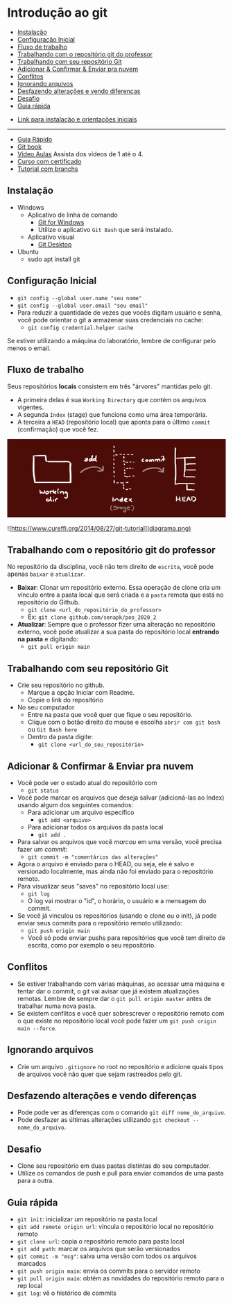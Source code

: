 # Introdução ao git

<!-- toc -->
- [Instalação](#instalação)
- [Configuração Inicial](#configuração-inicial)
- [Fluxo de trabalho](#fluxo-de-trabalho)
- [Trabalhando com o repositório git do professor](#trabalhando-com-o-repositório-git-do-professor)
- [Trabalhando com seu repositório Git](#trabalhando-com-seu-repositório-git)
- [Adicionar & Confirmar & Enviar pra nuvem](#adicionar--confirmar--enviar-pra-nuvem)
- [Conflitos](#conflitos)
- [Ignorando arquivos](#ignorando-arquivos)
- [Desfazendo alterações e vendo diferenças](#desfazendo-alterações-e-vendo-diferenças)
- [Desafio](#desafio)
- [Guia rápida](#guia-rápida)
<!-- toc -->

- [Link para instalação e orientações iniciais](https://www.webdevdrops.com/git-no-windows-github/)


___
- [Guia Rápido](https://rogerdudler.github.io/git-guide/index.pt_BR.html)
- [Git book](https://pt.wikiversity.org/wiki/Git_B%C3%A1sico)
- [Vídeo Aulas](https://www.youtube.com/playlist?list=PLInBAd9OZCzzHBJjLFZzRl6DgUmOeG3H0) Assista dos vídeos de 1 até o 4.
- [Curso com certificado](https://www.schoolofnet.com/curso/git)
- [Tutorial com branchs](https://medium.com/trainingcenter/plano-para-estudar-git-e-github-enquanto-aprende-programa%C3%A7%C3%A3o-f5d5f986f459)



## Instalação
- Windows
    - Aplicativo de linha de comando
        - [Git for Windows](https://gitforwindows.org/)
        - Utilize o aplicativo `Git Bash` que será instalado.
    - Aplicativo visual
        - [Git Desktop](https://desktop.github.com/)
- Ubuntu
    - sudo apt install git

## Configuração Inicial
- `git config --global user.name "seu nome"`
- `git config --global user.email "seu email"`
- Para reduzir a quantidade de vezes que vocês digitam usuário e senha, você pode orientar o git a armazenar suas credenciais no cache:
    - `git config credential.helper cache`

Se estiver utilizando a máquina do laboratório, lembre de configurar pelo menos o email.

## Fluxo de trabalho

Seus repositórios **locais** consistem em três "árvores" mantidas pelo git. 
- A primeira delas é sua `Working Directory` que contém os arquivos vigentes. 
- A segunda `Index` (stage) que funciona como uma área temporária.
- A terceira a `HEAD` (repositório local) que aponta para o último `commit` (confirmação) que você fez.

![](trees.png)

![https://www.cureffi.org/2014/08/27/git-tutorial](diagrama.png)

## Trabalhando com o repositório git do professor

No repositório da disciplina, você não tem direito de `escrita`, você pode apenas `baixar` e `atualizar`.

- **Baixar**: Clonar um repositório externo. Essa operação de clone cria um vínculo entre a pasta local que será criada e a `pasta` remota que está no repositório do Github.
    - `git clone <url_do_repositório_do_professor>`
    - Ex: `git clone github.com/senapk/poo_2020_2`
- **Atualizar**: Sempre que o professor fizer uma alteração no repositório externo, você pode atualizar a sua pasta do repositório local **entrando na pasta** e digitando:
    - `git pull origin main`


## Trabalhando com seu repositório Git
- Crie seu repositório no github. 
    - Marque a opção Iniciar com Readme.
    - Copie o link do repositório
- No seu computador
    - Entre na pasta que você quer que fique o seu repositório.
    - Clique com o botão direito do mouse e escolha `abrir com git bash` ou `Git Bash here`
    - Dentro da pasta digite:
        - `git clone <url_do_seu_repositório>`


## Adicionar & Confirmar & Enviar pra nuvem
- Você pode ver o estado atual do repositório com
    - `git status`
- Você pode marcar os arquivos que deseja salvar (adicioná-las ao Index) usando algum dos seguintes comandos:
    - Para adicionar um arquivo específico
        - `git add <arquivo>`
    - Para adicionar todos os arquivos da pasta local
        - `git add .`
- Para salvar os arquivos que você _marcou_ em uma versão, você precisa fazer um _commit_:
    - `git commit -m "comentários das alterações"`
- Agora o arquivo é enviado para o HEAD, ou seja, ele é salvo e versionado localmente, mas ainda não foi enviado para o repositório remoto.
- Para visualizar seus "saves" no repositório local use:
    - `git log`
    - O log vai mostrar o "id", o horário, o usuário e a mensagem do commit.
- Se você já vinculou os repositórios (usando o clone ou o init), já pode enviar seus commits para o repositório remoto utilizando:
    - `git push origin main`
    - Você só pode enviar pushs para repositórios que você tem direito de escrita, como por exemplo o seu repositório.


## Conflitos
- Se estiver trabalhando com várias máquinas, ao acessar uma máquina e tentar dar o commit, o git vai avisar que já existem atualizações remotas. Lembre de sempre dar o `git pull origin master` antes de trabalhar numa nova pasta.
- Se existem conflitos e você quer sobrescrever o repositório remoto com o que existe no repositório local você pode fazer um `git push origin main --force`.

## Ignorando arquivos
- Crie um arquivo `.gitignore` no root no repositório e adicione quais tipos de arquivos você não quer que sejam rastreados pelo git.

## Desfazendo alterações e vendo diferenças
- Pode pode ver as diferenças com o comando `git diff nome_do_arquivo`.
- Pode desfazer as últimas alterações utilizando `git checkout -- nome_do_arquivo`.


## Desafio
- Clone seu repositório em duas pastas distintas do seu computador. 
- Utilize os comandos de push e pull para enviar comandos de uma pasta para a outra.

## Guia rápida

- `git init`: inicializar um repositório na pasta local
- `git add remote origin url`: vincula o repositório local no repositório remoto
- `git clone url`: copia o repositório remoto para pasta local
- `git add path`: marcar os arquivos que serão versionados
- `git commit -m "msg"`: salva uma versão com todos os arquivos marcados
- `git push origin main`: envia os commits para o servidor remoto
- `git pull origin main`: obtém as novidades do repositório remoto para o rep local
- `git log`: vê o histórico de commits
